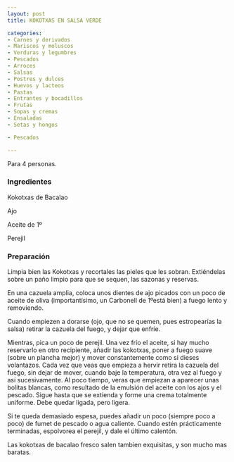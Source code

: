 ```yaml
---
layout: post
title: KOKOTXAS EN SALSA VERDE

categories:
- Carnes y derivados
- Mariscos y moluscos
- Verduras y legumbres
- Pescados
- Arroces
- Salsas
- Postres y dulces
- Huevos y lacteos
- Pastas
- Entrantes y bocadillos
- Frutas
- Sopas y cremas
- Ensaladas
- Setas y hongos

- Pescados

---
```


Para 4 personas.

<h3>Ingredientes</h3>

Kokotxas de Bacalao

Ajo

Aceite de 1&ordm;

Perejil

<h3>Preparación</h3>

Limpia bien las Kokotxas y recortales las pieles que les sobran. Extiéndelas sobre un paño limpio para que se sequen, las sazonas y reservas.

En una cazuela amplia, coloca unos dientes de ajo picados con un poco de aceite de oliva (importantísimo, un Carbonell de 1&ordm;está bien) a fuego lento y removiendo.

Cuando empiezen a dorarse (ojo, que no se quemen, pues estropearías la salsa) retirar la cazuela del fuego, y dejar que enfríe.

Mientras, pica un poco de perejil. Una vez frío el aceite, si hay mucho reservarlo en otro recipiente, añadir las kokotxas, poner a fuego suave (sobre un plancha mejor) y mover constantemente como si dieses volantazos. Cada vez que veas que empieza a hervir retira la cazuela del fuego, sin dejar de mover, cuando baje la temperatura, otra vez al fuego y así sucesivamente. Al poco tiempo, veras que empiezan a aparecer unas bolitas blancas, como resultado de la emulsión del aceite con los ajos y el pescado. Sigue hasta que se extienda y forme una crema totalmente uniforme. Debe quedar ligada, pero ligera.

Si te queda demasiado espesa, puedes añadir un poco (siempre poco a poco) de fumet de pescado o agua caliente. Cuando estén prácticamente terminadas, espolvorea el perejil, y dale el último calentón.

Las kokotxas de bacalao fresco salen tambien exquisitas, y son mucho mas baratas.

